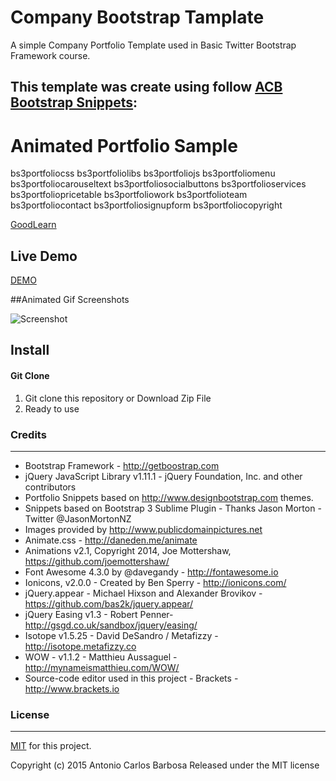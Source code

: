 # Company Bootstrap Tamplate

A simple Company Portfolio Template used in Basic Twitter Bootstrap Framework course.

This template was create using follow [ACB Bootstrap Snippets](https://github.com/acbarbosa1964/acb-bootstrap-snippets):
---

# Animated Portfolio Sample

bs3portfoliocss
bs3portfoliolibs
bs3portfoliojs
bs3portfoliomenu
bs3portfoliocarouseltext
bs3portfoliosocialbuttons
bs3portfolioservices
bs3portfoliopricetable
bs3portfoliowork
bs3portfolioteam
bs3portfoliocontact
bs3portfoliosignupform
bs3portfoliocopyright


[GoodLearn](http://www.goodlearn.org)

## Live Demo

[DEMO](https://rawgit.com/acbarbosa1964/bootstrap-course-template/master/index.html)


##Animated Gif Screenshots


![Screenshot](https://raw.githubusercontent.com/acbarbosa1964/bootstrap-course-template/master/screenshot/sample.gif)


## Install

#### Git Clone

1. Git clone this repository or Download Zip File
2. Ready to use

### Credits
---

- Bootstrap Framework - http://getboostrap.com
- jQuery JavaScript Library v1.11.1 - jQuery Foundation, Inc. and other contributors
- Portfolio Snippets based on http://www.designbootstrap.com themes.
- Snippets based on Bootstrap 3 Sublime Plugin - Thanks Jason Morton - Twitter @JasonMortonNZ 
- Images provided by http://www.publicdomainpictures.net
- Animate.css - http://daneden.me/animate
- Animations v2.1, Copyright 2014, Joe Mottershaw, https://github.com/joemottershaw/
- Font Awesome 4.3.0 by @davegandy - http://fontawesome.io
- Ionicons, v2.0.0 - Created by Ben Sperry - http://ionicons.com/
- jQuery.appear - Michael Hixson and Alexander Brovikov - https://github.com/bas2k/jquery.appear/
- jQuery Easing v1.3 - Robert Penner- http://gsgd.co.uk/sandbox/jquery/easing/
- Isotope v1.5.25 - David DeSandro / Metafizzy - http://isotope.metafizzy.co
- WOW - v1.1.2 - Matthieu Aussaguel - http://mynameismatthieu.com/WOW/
- Source-code editor used in this project - Brackets - http://www.brackets.io


### License
---

[MIT](https://raw.githubusercontent.com/acbarbosa1964/acb-bootstrap-snippets/master/LICENSE) for this project.

Copyright (c) 2015 Antonio Carlos Barbosa
Released under the MIT license
